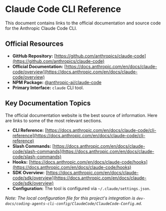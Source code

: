 # Claude Code CLI Reference

This document contains links to the official documentation and source code for the Anthropic Claude Code CLI.

## Official Resources

- **GitHub Repository:** [https://github.com/anthropics/claude-code](https://github.com/anthropics/claude-code)
- **Official Documentation:** [https://docs.anthropic.com/en/docs/claude-code/overview](https://docs.anthropic.com/en/docs/claude-code/overview)
- **NPM Package:** [@anthropic-ai/claude-code](https://www.npmjs.com/package/@anthropic-ai/claude-code)
- **Primary Interface:** `claude` CLI tool.

## Key Documentation Topics

The official documentation website is the best source of information. Here are links to some of the most relevant sections.

- **CLI Reference:** [https://docs.anthropic.com/en/docs/claude-code/cli-reference](https://docs.anthropic.com/en/docs/claude-code/cli-reference)
- **Slash Commands:** [https://docs.anthropic.com/en/docs/claude-code/slash-commands](https://docs.anthropic.com/en/docs/claude-code/slash-commands)
- **Hooks:** [https://docs.anthropic.com/en/docs/claude-code/hooks](https://docs.anthropic.com/en/docs/claude-code/hooks)
- **SDK Overview:** [https://docs.anthropic.com/en/docs/claude-code/sdk/overview](https://docs.anthropic.com/en/docs/claude-code/sdk/overview)
- **Configuration:** The tool is configured via `~/.claude/settings.json`.

_Note: The local configuration file for this project's integration is `dev-docs/coding-agents-cli-config/ClaudeCode/ClaudeCode-Config.md`._
